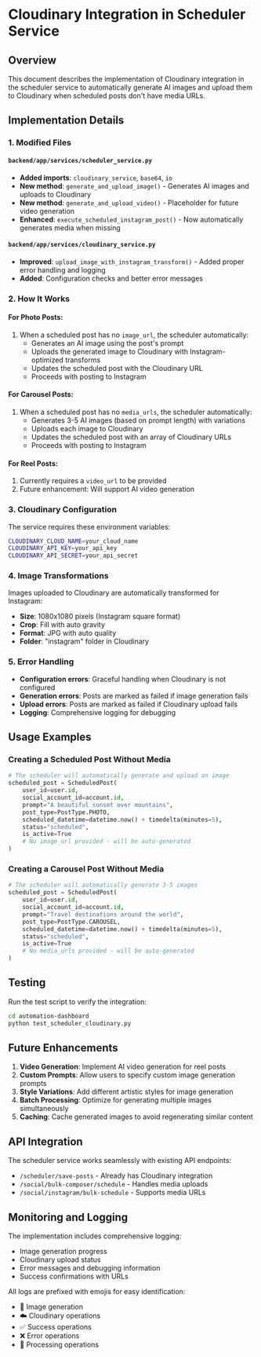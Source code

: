 # Cloudinary Integration in Scheduler Service

## Overview

This document describes the implementation of Cloudinary integration in the scheduler service to automatically generate AI images and upload them to Cloudinary when scheduled posts don't have media URLs.

## Implementation Details

### 1. Modified Files

#### `backend/app/services/scheduler_service.py`
- **Added imports**: `cloudinary_service`, `base64`, `io`
- **New method**: `generate_and_upload_image()` - Generates AI images and uploads to Cloudinary
- **New method**: `generate_and_upload_video()` - Placeholder for future video generation
- **Enhanced**: `execute_scheduled_instagram_post()` - Now automatically generates media when missing

#### `backend/app/services/cloudinary_service.py`
- **Improved**: `upload_image_with_instagram_transform()` - Added proper error handling and logging
- **Added**: Configuration checks and better error messages

### 2. How It Works

#### For Photo Posts:
1. When a scheduled post has no `image_url`, the scheduler automatically:
   - Generates an AI image using the post's prompt
   - Uploads the generated image to Cloudinary with Instagram-optimized transforms
   - Updates the scheduled post with the Cloudinary URL
   - Proceeds with posting to Instagram

#### For Carousel Posts:
1. When a scheduled post has no `media_urls`, the scheduler automatically:
   - Generates 3-5 AI images (based on prompt length) with variations
   - Uploads each image to Cloudinary
   - Updates the scheduled post with an array of Cloudinary URLs
   - Proceeds with posting to Instagram

#### For Reel Posts:
1. Currently requires a `video_url` to be provided
2. Future enhancement: Will support AI video generation

### 3. Cloudinary Configuration

The service requires these environment variables:
```bash
CLOUDINARY_CLOUD_NAME=your_cloud_name
CLOUDINARY_API_KEY=your_api_key
CLOUDINARY_API_SECRET=your_api_secret
```

### 4. Image Transformations

Images uploaded to Cloudinary are automatically transformed for Instagram:
- **Size**: 1080x1080 pixels (Instagram square format)
- **Crop**: Fill with auto gravity
- **Format**: JPG with auto quality
- **Folder**: "instagram" folder in Cloudinary

### 5. Error Handling

- **Configuration errors**: Graceful handling when Cloudinary is not configured
- **Generation errors**: Posts are marked as failed if image generation fails
- **Upload errors**: Posts are marked as failed if Cloudinary upload fails
- **Logging**: Comprehensive logging for debugging

## Usage Examples

### Creating a Scheduled Post Without Media

```python
# The scheduler will automatically generate and upload an image
scheduled_post = ScheduledPost(
    user_id=user.id,
    social_account_id=account.id,
    prompt="A beautiful sunset over mountains",
    post_type=PostType.PHOTO,
    scheduled_datetime=datetime.now() + timedelta(minutes=5),
    status="scheduled",
    is_active=True
    # No image_url provided - will be auto-generated
)
```

### Creating a Carousel Post Without Media

```python
# The scheduler will automatically generate 3-5 images
scheduled_post = ScheduledPost(
    user_id=user.id,
    social_account_id=account.id,
    prompt="Travel destinations around the world",
    post_type=PostType.CAROUSEL,
    scheduled_datetime=datetime.now() + timedelta(minutes=5),
    status="scheduled",
    is_active=True
    # No media_urls provided - will be auto-generated
)
```

## Testing

Run the test script to verify the integration:

```bash
cd automation-dashboard
python test_scheduler_cloudinary.py
```

## Future Enhancements

1. **Video Generation**: Implement AI video generation for reel posts
2. **Custom Prompts**: Allow users to specify custom image generation prompts
3. **Style Variations**: Add different artistic styles for image generation
4. **Batch Processing**: Optimize for generating multiple images simultaneously
5. **Caching**: Cache generated images to avoid regenerating similar content

## API Integration

The scheduler service works seamlessly with existing API endpoints:
- `/scheduler/save-posts` - Already has Cloudinary integration
- `/social/bulk-composer/schedule` - Handles media uploads
- `/social/instagram/bulk-schedule` - Supports media URLs

## Monitoring and Logging

The implementation includes comprehensive logging:
- Image generation progress
- Cloudinary upload status
- Error messages and debugging information
- Success confirmations with URLs

All logs are prefixed with emojis for easy identification:
- 🎨 Image generation
- ☁️ Cloudinary operations
- ✅ Success operations
- ❌ Error operations
- 🔄 Processing operations 